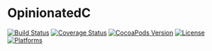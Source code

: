 # OpinionatedC
[![Build Status](https://travis-ci.org/leoschweizer/OpinionatedC.svg)](https://travis-ci.org/leoschweizer/OpinionatedC)
[![Coverage Status](https://coveralls.io/repos/leoschweizer/OpinionatedC/badge.svg?branch=master&service=github)](https://coveralls.io/github/leoschweizer/OpinionatedC?branch=master)
[![CocoaPods Version](https://img.shields.io/cocoapods/v/OpinionatedC.svg)](https://cocoapods.org/pods/OpinionatedC)
[![License](https://img.shields.io/cocoapods/l/OpinionatedC.svg)](https://cocoapods.org/pods/OpinionatedC)
[![Platforms](https://img.shields.io/cocoapods/p/OpinionatedC.svg)](https://cocoapods.org/pods/OpinionatedC)


